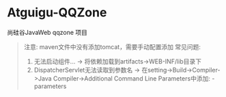 # Atguigu-QQZone
 尚硅谷JavaWeb qqzone 项目  
 > 注意: maven文件中没有添加tomcat，需要手动配置添加
 > 常见问题:
 > 1. 无法启动组件... -> 将依赖加载到artifacts->WEB-INF/lib目录下
 > 2. DispatcherServlet无法读取到参数名 -> 在setting->Build->Compiler->Java Compiler->Additional Command Line Parameters中添加: -parameters
 
